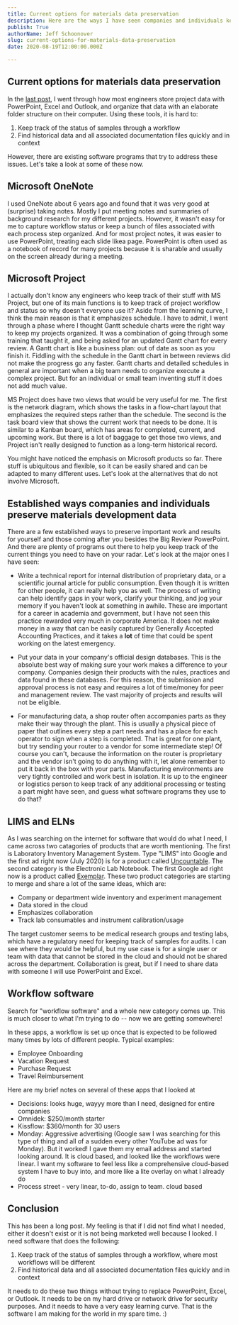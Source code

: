 ```yaml
---
title: Current options for materials data preservation
description: Here are the ways I have seen companies and individuals keep track of their materials development data
publish: True
authorName: Jeff Schoonover
slug: current-options-for-materials-data-preservation
date: 2020-08-19T12:00:00.000Z

---
```


## Current options for materials data preservation

In the <a ng-reflect-router-link="/posts/motivation-to-make-routerbase" href="/posts/motivation-to-make-routerbase" _ngcontent-gtb-c130="">last post</a>, I went through how most engineers store project data with PowerPoint, Excel and Outlook, and organize that data with an elaborate folder structure on their computer.  Using these tools, it is hard to:

1. Keep track of the status of samples through a workflow
2. Find historical data and all associated documentation files quickly and in context

However, there are existing software programs that try to address these issues.  Let's take a look at some of these now.

## Microsoft OneNote

I used OneNote about 6 years ago and found that it was very good at (surprise) taking notes.  Mostly I put meeting notes and summaries of background research for my different projects.  However, it wasn't easy for me to capture workflow status or keep a bunch of files associated with each process step organized.  And for most project notes, it was easier to use PowerPoint, treating each slide likea page.  PowerPoint is often used as a notebook of record for many projects because it is sharable and usually on the screen already during a meeting.

## Microsoft Project

I actually don't know any engineers who keep track of their stuff with MS Project, but one of its main functions is to keep track of project workflow and status so why doesn't everyone use it?  Aside from the learning curve, I think the main reason is that it emphasizes schedule.  I have to admit, I went through a phase where I thought Gantt schedule charts were the right way to keep my projects organized.  It was a combination of going through some training that taught it, and being asked for an updated Gantt chart for every review.  A Gantt chart is like a business plan: out of date as soon as you finish it.  Fiddling with the schedule in the Gantt chart in between reviews did not make the progress go any faster.  Gantt charts and detailed schedules in general are important when a big team needs to organize execute a complex project.  But for an individual or small team inventing stuff it does not add much value.

MS Project does have two views that would be very useful for me.  The first is the network diagram, which shows the tasks in a flow-chart layout that emphasizes the required steps rather than the schedule.  The second is the task board view that shows the current work that needs to be done.  It is similar to a Kanban board, which has areas for completed, current, and upcoming work.  But there is a lot of baggage to get those two views, and Project isn't really designed to function as a long-term historical record.

You might have noticed the emphasis on Microsoft products so far.  There stuff is ubiquitous and flexible, so it can be easily shared and can be adapted to many different uses.  Let's look at the alternatives that do not involve Microsoft.

## Established ways companies and individuals preserve materials development data

There are a few established ways to preserve important work and results for yourself and those coming after you besides the Big Review PowerPoint.  And there are plenty of programs out there to help you keep track of the current things you need to have on your radar.  Let's look at the major ones I have seen:

- Write a technical report for internal distribution of proprietary data, or a scientific journal article for public consumption.  Even though it is written for other people, it can really help you as well.  The process of writing can help identify gaps in your work, clarify your thinking, and jog your memory if you haven't look at something in awhile.  These are important for a career in academia and government, but I have not seen this practice rewarded very much in corporate America.  It does not make money in a way that can be easily captured by Generally Accepted Accounting Practices, and it takes a **lot** of time that could be spent working on the latest emergency.

- Put your data in your company's official design databases.  This is the absolute best way of making sure your work makes a difference to your company.  Companies design their products with the rules, practices and data found in these databases.  For this reason, the submission and approval process is not easy and requires a lot of time/money for peer and management review.  The vast majority of projects and results will not be eligible.

- For manufacturing data, a shop router often accompanies parts as they make their way through the plant.  This is usually a physical piece of paper that outlines every step a part needs and has a place for each operator to sign when a step is completed.  That is great for one plant, but try sending your router to a vendor for some intermediate step!  Of course you can't, because the information on the router is proprietary and the vendor isn't going to do anything with it, let alone remember to put it back in the box with your parts.  Manufacturing environments are very tightly controlled and work best in isolation.  It is up to the engineer or logistics person to keep track of any additional processing or testing a part might have seen, and guess what software programs they use to do that?

## LIMS and ELNs

As I was searching on the internet for software that would do what I need, I came across two catagories of products that are worth mentioning.  The first is Laboratory Inventory Management System.  Type "LIMS" into Google and the first ad right now (July 2020) is for a product called [Uncountable](www.uncountable.com).  The second category is the Electronic Lab Notebook.  The first Google ad right now is a product called [Exemplar](https://exemplareln.com/).  These two product categories are starting to merge and share a lot of the same ideas, which are:

- Company or department wide inventory and experiment management
- Data stored in the cloud
- Emphasizes collaboration
- Track lab consumables and instrument calibration/usage

The target customer seems to be medical research groups and testing labs, which have a regulatory need for keeping track of samples for audits.  I can see where they would be helpful, but my use case is for a single user or team with data that cannot be stored in the cloud and should not be shared across the department.  Collaboration is great, but if I need to share data with someone I will use PowerPoint and Excel.

## Workflow software

Search for "workflow software" and a whole new category comes up.  This is much closer to what I'm trying to do -- now we are getting somewhere!  

In these apps, a workflow is set up once that is expected to be followed many times by lots of different people.  Typical examples:

- Employee Onboarding
- Vacation Request
- Purchase Request
- Travel Reimbursement

Here are my brief notes on several of these apps that I looked at

- Decisions: looks huge, wayyy more than I need, designed for entire companies
- Omnidek: $250/month starter
- Kissflow: $360/month for 30 users
- Monday: Aggressive advertising (Google saw I was searching for this type of thing and all of a sudden every other YouTube ad was for Monday).  But it worked!  I gave them my email address and started looking around.  It is cloud based, and looked like the workflows were linear.  I want my software to feel less like a comprehensive cloud-based system I have to buy into, and more like a lite overlay on what I already do
- Process street - very linear, to-do, assign to team.  cloud based

## Conclusion

This has been a long post.  My feeling is that if I did not find what I needed, either it doesn't exist or it is not being marketed well because I looked.  I need software that does the following:

1. Keep track of the status of samples through a workflow, where most workflows will be different
2. Find historical data and all associated documentation files quickly and in context

It needs to do these two things without trying to replace PowerPoint, Excel, or Outlook.  It needs to be on my hard drive or network drive for security purposes.  And it needs to have a very easy learning curve.  That is the software I am making for the world in my spare time.  :)
